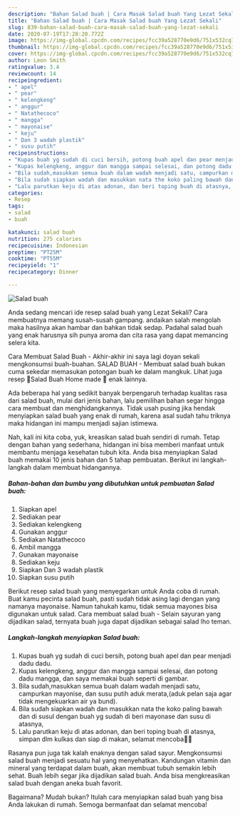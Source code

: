 ```yaml
---
description: "Bahan Salad buah | Cara Masak Salad buah Yang Lezat Sekali"
title: "Bahan Salad buah | Cara Masak Salad buah Yang Lezat Sekali"
slug: 839-bahan-salad-buah-cara-masak-salad-buah-yang-lezat-sekali
date: 2020-07-19T17:28:20.772Z
image: https://img-global.cpcdn.com/recipes/fcc39a528770e9d6/751x532cq70/salad-buah-foto-resep-utama.jpg
thumbnail: https://img-global.cpcdn.com/recipes/fcc39a528770e9d6/751x532cq70/salad-buah-foto-resep-utama.jpg
cover: https://img-global.cpcdn.com/recipes/fcc39a528770e9d6/751x532cq70/salad-buah-foto-resep-utama.jpg
author: Leon Smith
ratingvalue: 3.4
reviewcount: 14
recipeingredient:
- " apel"
- " pear"
- " kelengkeng"
- " anggur"
- " Natathecoco"
- " mangga"
- " mayonaise"
- " keju"
- " Dan 3 wadah plastik"
- " susu putih"
recipeinstructions:
- "Kupas buah yg sudah di cuci bersih, potong buah apel dan pear menjadi dadu dadu."
- "Kupas kelengkeng, anggur dan mangga sampai selesai, dan potong dadu mangga, dan saya memakai buah seperti di gambar."
- "Bila sudah,masukkan semua buah dalam wadah menjadi satu, campurkan mayonise, dan susu putih aduk merata,(aduk pelan saja agar tidak mengekuarkan air ya bund)."
- "Bila sudah siapkan wadah dan masukkan nata the koko paling bawah dan di susul dengan buah yg sudah di beri mayonase dan susu di atasnya,"
- "Lalu parutkan keju di atas adonan, dan beri toping buah di atasnya, simpan dlm kulkas dan siap di makan, selamat mencoba🙏🤗"
categories:
- Resep
tags:
- salad
- buah

katakunci: salad buah 
nutrition: 275 calories
recipecuisine: Indonesian
preptime: "PT25M"
cooktime: "PT55M"
recipeyield: "1"
recipecategory: Dinner

---
```



![Salad buah](https://img-global.cpcdn.com/recipes/fcc39a528770e9d6/751x532cq70/salad-buah-foto-resep-utama.jpg)

Anda sedang mencari ide resep salad buah yang Lezat Sekali? Cara membuatnya memang susah-susah gampang. andaikan salah mengolah maka hasilnya akan hambar dan bahkan tidak sedap. Padahal salad buah yang enak harusnya sih punya aroma dan cita rasa yang dapat memancing selera kita.

Cara Membuat Salad Buah - Akhir-akhir ini saya lagi doyan sekali mengkonsumsi buah-buahan. SALAD BUAH - Membuat salad buah bukan cuma sekedar memasukan potongan buah ke dalam mangkuk. Lihat juga resep 🍓Salad Buah Home made 🍇 enak lainnya.

Ada beberapa hal yang sedikit banyak berpengaruh terhadap kualitas rasa dari salad buah, mulai dari jenis bahan, lalu pemilihan bahan segar hingga cara membuat dan menghidangkannya. Tidak usah pusing jika hendak menyiapkan salad buah yang enak di rumah, karena asal sudah tahu triknya maka hidangan ini mampu menjadi sajian istimewa.


Nah, kali ini kita coba, yuk, kreasikan salad buah sendiri di rumah. Tetap dengan bahan yang sederhana, hidangan ini bisa memberi manfaat untuk membantu menjaga kesehatan tubuh kita. Anda bisa menyiapkan Salad buah memakai 10 jenis bahan dan 5 tahap pembuatan. Berikut ini langkah-langkah dalam membuat hidangannya.

<!--inarticleads1-->

##### Bahan-bahan dan bumbu yang dibutuhkan untuk pembuatan Salad buah:

1. Siapkan  apel
1. Sediakan  pear
1. Sediakan  kelengkeng
1. Gunakan  anggur
1. Sediakan  Natathecoco
1. Ambil  mangga
1. Gunakan  mayonaise
1. Sediakan  keju
1. Siapkan  Dan 3 wadah plastik
1. Siapkan  susu putih


Berikut resep salad buah yang menyegarkan untuk Anda coba di rumah. Buat kamu pecinta salad buah, pasti sudah tidak asing lagi dengan yang namanya mayonaise. Namun tahukah kamu, tidak semua mayones bisa digunakan untuk salad. Cara membuat salad buah - Selain sayuran yang dijadikan salad, ternyata buah juga dapat dijadikan sebagai salad lho teman. 

<!--inarticleads2-->

##### Langkah-langkah menyiapkan Salad buah:

1. Kupas buah yg sudah di cuci bersih, potong buah apel dan pear menjadi dadu dadu.
1. Kupas kelengkeng, anggur dan mangga sampai selesai, dan potong dadu mangga, dan saya memakai buah seperti di gambar.
1. Bila sudah,masukkan semua buah dalam wadah menjadi satu, campurkan mayonise, dan susu putih aduk merata,(aduk pelan saja agar tidak mengekuarkan air ya bund).
1. Bila sudah siapkan wadah dan masukkan nata the koko paling bawah dan di susul dengan buah yg sudah di beri mayonase dan susu di atasnya,
1. Lalu parutkan keju di atas adonan, dan beri toping buah di atasnya, simpan dlm kulkas dan siap di makan, selamat mencoba🙏🤗


Rasanya pun juga tak kalah enaknya dengan salad sayur. Mengkonsumsi salad buah menjadi sesuatu hal yang menyehatkan. Kandungan vitamin dan mineral yang terdapat dalam buah, akan membuat tubuh semakin lebih sehat. Buah lebih segar jika dijadikan salad buah. Anda bisa mengkreasikan salad buah dengan aneka buah favorit. 

Bagaimana? Mudah bukan? Itulah cara menyiapkan salad buah yang bisa Anda lakukan di rumah. Semoga bermanfaat dan selamat mencoba!
